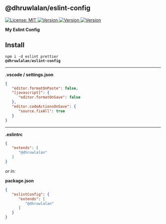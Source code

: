 ## @dhruwlalan/eslint-config

<p>
   <a href="https://github.com/dhruwlalan/eslint-config/blob/master/LICENSE" target="_blank">
      <img alt="License: MIT" src="https://img.shields.io/npm/l/@dhruwlalan/eslint-config" />
   </a>
   <a href="https://www.npmjs.com/package/@dhruwlalan/eslint-config" target="_blank">
      <img alt="Version" src="https://img.shields.io/npm/v/@dhruwlalan/eslint-config">
   </a>
   <a href="https://github.com/dhruwlalan/eslint-config/actions" target="_blank">
      <img alt="Version" src="https://github.com/dhruwlalan/eslint-config/actions/workflows/release.yml/badge.svg?branch=master">
   </a>
   <a href="https://github.com/semantic-release/semantic-release" target="_blank">
      <img alt="Version" src="https://img.shields.io/badge/semantic--release-angular-e10079?logo=semantic-release">
   </a>
</p>

**My Eslint Config**

## Install

<code>npm i -d eslint prettier <b>@dhruwlalan/eslint-config</b></code>

---

**.vscode / settings.json**

```json
{
   "editor.formatOnPaste": false,
   "[javascript]": {
      "editor.formatOnSave": false
   },
   "editor.codeActionsOnSave": {
      "source.fixAll": true
   }
}
```

---

**.eslintrc**

```json
{
   "extends": [
      "@dhruwlalan"
   ]
}
```

_or in:_

**package.json**

```json
{
   "eslintConfig": {
      "extends": [
         "@dhruwlalan"
      ]
   }
}
```
